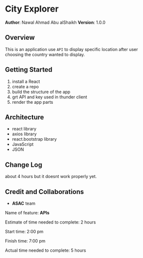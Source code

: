 # City Explorer

**Author**: Nawal Ahmad Abu alShaikh
**Version**: 1.0.0

## Overview

This is an application use `API` to display specific location after user choosing the country wanted to display.

## Getting Started

1. install a React
2. create a repo
3. build the structure of the app
4. grt API and key used in thunder client
5. render the app parts

## Architecture

- react library
- axios library
- react.bootstrap library
- JavaScript
- JSON

## Change Log

about 4 hours but it doesnt work properly yet.

## Credit and Collaborations

- **ASAC** team

Name of feature: **APIs**

Estimate of time needed to complete: 2 hours

Start time: 2:00 pm

Finish time: 7:00 pm

Actual time needed to complete: 5 hours
